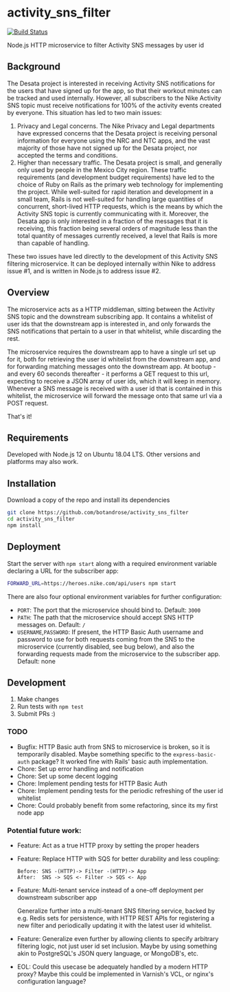 # activity_sns_filter

[![Build Status](https://travis-ci.org/botandrose/activity_sns_filter.svg)](https://travis-ci.org/botandrose/activity_sns_filter)

Node.js HTTP microservice to filter Activity SNS messages by user id

## Background
The Desata project is interested in receiving Activity SNS notifications for the users that have signed up for the app, so that their workout minutes can be tracked and used internally. However, all subscribers to the Nike Activity SNS topic must receive notifications for 100% of the activity events created by everyone. This situation has led to two main issues:
1. Privacy and Legal concerns. The Nike Privacy and Legal departments have expressed concerns that the Desata project is receiving personal information for everyone using the NRC and NTC apps, and the vast majority of those have not signed up for the Desata project, nor accepted the terms and conditions.
2. Higher than necessary traffic. The Desata project is small, and generally only used by people in the Mexico City region. These traffic requirements (and development budget requirements) have led to the choice of Ruby on Rails as the primary web technology for implementing the project. While well-suited for rapid iteration and development in a small team, Rails is not well-suited for handling large quantities of concurrent, short-lived HTTP requests, which is the means by which the Activity SNS topic is currently communicating with it. Moreover, the Desata app is only interested in a fraction of the messages that it is receiving, this fraction being several orders of magnitude less than the total quantity of messages currently received, a level that Rails is more than capable of handling.

These two issues have led directly to the development of this Activity SNS filtering microservice. It can be deployed internally within Nike to address issue #1, and is written in Node.js to address issue #2. 

## Overview
The microservice acts as a HTTP middleman, sitting between the Activity SNS topic and the downstream subscribing app. It contains a whitelist of user ids that the downstream app is interested in, and only forwards the SNS notifications that pertain to a user in that whitelist, while discarding the rest.

The microservice requires the downstream app to have a single url set up for it, both for retrieving the user id whitelist from the downstream app, and for forwarding matching messages onto the downstream app. At bootup - and every 60 seconds thereafter - it performs a GET request to this url, expecting to receive a JSON array of user ids, which it will keep in memory. Whenever a SNS message is received with a user id that is contained in this whitelist, the microservice will forward the message onto that same url via a POST request.

That's it!

## Requirements

Developed with Node.js 12 on Ubuntu 18.04 LTS. Other versions and platforms may also work.

## Installation

Download a copy of the repo and install its dependencies
```bash
git clone https://github.com/botandrose/activity_sns_filter
cd activity_sns_filter
npm install
```
## Deployment

Start the server with `npm start` along with a required environment variable declaring a URL for the subscriber app:
```bash
FORWARD_URL=https://heroes.nike.com/api/users npm start
```

There are also four optional environment variables for further configuration:
* `PORT`: The port that the microservice should bind to. Default: `3000`
* `PATH`: The path that the microservice should accept SNS HTTP messages on. Default: `/`
* `USERNAME`,`PASSWORD`: If present, the HTTP Basic Auth username and password to use for both requests coming from the SNS to the microservice (currently disabled, see bug below), and also the forwarding requests made from the microservice to the subscriber app. Default: none

## Development

1. Make changes
2. Run tests with `npm test`
3. Submit PRs :)

### TODO
* Bugfix: HTTP Basic auth from SNS to microservice is broken, so it is temporarily disabled. Maybe something specific to the `express-basic-auth` package? It worked fine with Rails' basic auth implementation.
* Chore: Set up error handling and notification
* Chore: Set up some decent logging
* Chore: Implement pending tests for HTTP Basic Auth
* Chore: Implement pending tests for the periodic refreshing of the user id whitelist
* Chore: Could probably benefit from some refactoring, since its my first node app

### Potential future work:
* Feature: Act as a true HTTP proxy by setting the proper headers
* Feature: Replace HTTP with SQS for better durability and less coupling:

  ```
  Before: SNS -(HTTP)-> Filter -(HTTP)-> App
  After:  SNS -> SQS <- Filter -> SQS <- App
  ```
* Feature: Multi-tenant service instead of a one-off deployment per downstream subscriber app
  
  Generalize further into a multi-tenant SNS filtering service, backed by e.g. Redis sets for persistence, with HTTP REST APIs for registering a new filter and periodically updating it with the latest user id whitelist.
* Feature: Generalize even further by allowing clients to specify arbitrary filtering logic, not just user id set inclusion. Maybe by using something akin to PostgreSQL's JSON query language, or MongoDB's, etc.
* EOL: Could this usecase be adequately handled by a modern HTTP proxy? Maybe this could be implemented in Varnish's VCL, or nginx's configuration language?

